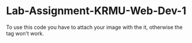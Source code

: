 # Lab-Assignment-KRMU-Web-Dev-1
To use this code you have to attach your image with the it, otherwise the <img> tag won't work.

